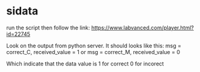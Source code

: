 # sidata
run the script then follow the link:
https://www.labvanced.com/player.html?id=22745

Look on the output from python server. It should looks like this:
msg = correct_C, received_value = 1
or
msg = correct_M, received_value = 0

Which indicate that the data value is 1 for correct 0 for incorect
